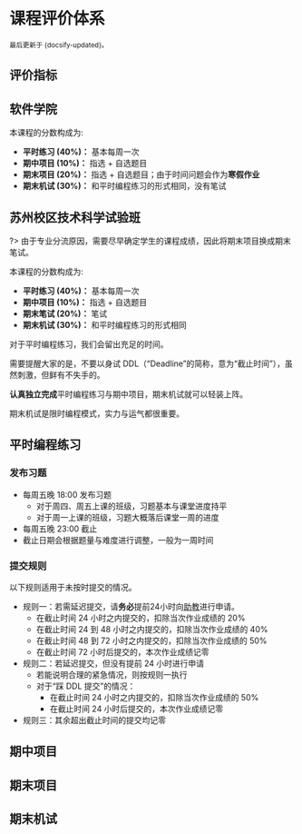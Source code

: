 # 课程评价体系

<small>最后更新于 {docsify-updated}。</small>

## 评价指标

<!-- tabs:start -->

## **软件学院**

本课程的分数构成为:

- **平时练习 (40%)：** 基本每周一次
- **期中项目 (10%)：** 指选 + 自选题目
- **期末项目 (20%)：** 指选 + 自选题目；由于时间问题会作为**寒假作业**
- **期末机试 (30%)：** 和平时编程练习的形式相同，没有笔试

## **苏州校区技术科学试验班**

?> 由于专业分流原因，需要尽早确定学生的课程成绩，因此将期末项目换成期末笔试。

本课程的分数构成为:

- **平时练习 (40%)：** 基本每周一次
- **期中项目 (10%)：** 指选 + 自选题目
- **期末笔试 (20%)：** 笔试
- **期末机试 (30%)：** 和平时编程练习的形式相同

<!-- tabs:end -->

对于平时编程练习，我们会留出充足的时间。

需要提醒大家的是，不要以身试 DDL（“Deadline”的简称，意为“截止时间”），虽然刺激，但鲜有不失手的。

**认真独立完成**平时编程练习与期中项目，期末机试就可以轻装上阵。

期末机试是限时编程模式，实力与运气都很重要。

## 平时编程练习

### 发布习题
- 每周五晚 18:00 发布习题
  - 对于周四、周五上课的班级，习题基本与课堂进度持平
  - 对于周一上课的班级，习题大概落后课堂一周的进度
- 每周五晚 23:00 截止
- 截止日期会根据题量与难度进行调整，一般为一周时间

### 提交规则

以下规则适用于未按时提交的情况。

- 规则一：若需延迟提交，请**务必**提前24小时向[助教](qa?id=助教信息)进行申请。
  - 在截止时间 24 小时之内提交的，扣除当次作业成绩的 $20\%$
  - 在截止时间 24 到 48 小时之内提交的，扣除当次作业成绩的 $40\%$
  - 在截止时间 48 到 72 小时之内提交的，扣除当次作业成绩的 $50\%$
  - 在截止时间 72 小时后提交的，本次作业成绩记零
- 规则二：若延迟提交，但没有提前 24 小时进行申请
  - 若能说明合理的紧急情况，则按规则一执行
  - 对于“踩 DDL 提交”的情况：
	- 在截止时间 24 小时之内提交的，扣除当次作业成绩的 $50\%$
	- 在截止时间 24 小时后提交的，本次作业成绩记零
- 规则三：其余超出截止时间的提交均记零

## 期中项目

## 期末项目

## 期末机试
